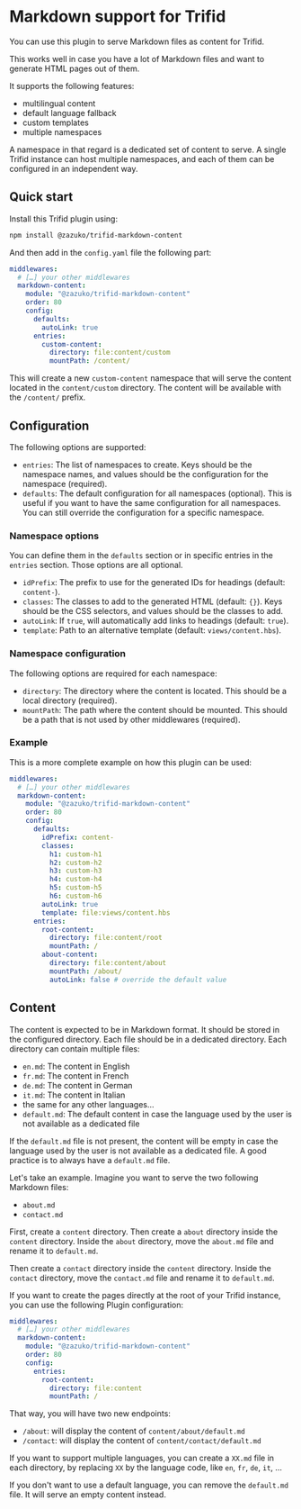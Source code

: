 # Markdown support for Trifid

You can use this plugin to serve Markdown files as content for Trifid.

This works well in case you have a lot of Markdown files and want to generate HTML pages out of them.

It supports the following features:

- multilingual content
- default language fallback
- custom templates
- multiple namespaces

A namespace in that regard is a dedicated set of content to serve.
A single Trifid instance can host multiple namespaces, and each of them can be configured in an independent way.

## Quick start

Install this Trifid plugin using:

```sh
npm install @zazuko/trifid-markdown-content
```

And then add in the `config.yaml` file the following part:

```yaml
middlewares:
  # […] your other middlewares
  markdown-content:
    module: "@zazuko/trifid-markdown-content"
    order: 80
    config:
      defaults:
        autoLink: true
      entries:
        custom-content:
          directory: file:content/custom
          mountPath: /content/
```

This will create a new `custom-content` namespace that will serve the content located in the `content/custom` directory.
The content will be available with the `/content/` prefix.

## Configuration

The following options are supported:

- `entries`: The list of namespaces to create. Keys should be the namespace names, and values should be the configuration for the namespace (required).
- `defaults`: The default configuration for all namespaces (optional). This is useful if you want to have the same configuration for all namespaces. You can still override the configuration for a specific namespace.

### Namespace options

You can define them in the `defaults` section or in specific entries in the `entries` section.
Those options are all optional.

- `idPrefix`: The prefix to use for the generated IDs for headings (default: `content-`).
- `classes`: The classes to add to the generated HTML (default: `{}`). Keys should be the CSS selectors, and values should be the classes to add.
- `autoLink`: If `true`, will automatically add links to headings (default: `true`).
- `template`: Path to an alternative template (default: `views/content.hbs`).

### Namespace configuration

The following options are required for each namespace:

- `directory`: The directory where the content is located. This should be a local directory (required).
- `mountPath`: The path where the content should be mounted. This should be a path that is not used by other middlewares (required).

### Example

This is a more complete example on how this plugin can be used:

```yaml
middlewares:
  # […] your other middlewares
  markdown-content:
    module: "@zazuko/trifid-markdown-content"
    order: 80
    config:
      defaults:
        idPrefix: content-
        classes:
          h1: custom-h1
          h2: custom-h2
          h3: custom-h3
          h4: custom-h4
          h5: custom-h5
          h6: custom-h6
        autoLink: true
        template: file:views/content.hbs
      entries:
        root-content:
          directory: file:content/root
          mountPath: /
        about-content:
          directory: file:content/about
          mountPath: /about/
          autoLink: false # override the default value
```

## Content

The content is expected to be in Markdown format.
It should be stored in the configured directory.
Each file should be in a dedicated directory.
Each directory can contain multiple files:

- `en.md`: The content in English
- `fr.md`: The content in French
- `de.md`: The content in German
- `it.md`: The content in Italian
- the same for any other languages…
- `default.md`: The default content in case the language used by the user is not available as a dedicated file

If the `default.md` file is not present, the content will be empty in case the language used by the user is not available as a dedicated file.
A good practice is to always have a `default.md` file.

Let's take an example.
Imagine you want to serve the two following Markdown files:

- `about.md`
- `contact.md`

First, create a `content` directory.
Then create a `about` directory inside the `content` directory.
Inside the `about` directory, move the `about.md` file and rename it to `default.md`.

Then create a `contact` directory inside the `content` directory.
Inside the `contact` directory, move the `contact.md` file and rename it to `default.md`.

If you want to create the pages directly at the root of your Trifid instance, you can use the following Plugin configuration:

```yaml
middlewares:
  # […] your other middlewares
  markdown-content:
    module: "@zazuko/trifid-markdown-content"
    order: 80
    config:
      entries:
        root-content:
          directory: file:content
          mountPath: /
```

That way, you will have two new endpoints:

- `/about`: will display the content of `content/about/default.md`
- `/contact`: will display the content of `content/contact/default.md`

If you want to support multiple languages, you can create a `XX.md` file in each directory, by replacing `XX` by the language code, like `en`, `fr`, `de`, `it`, …

If you don't want to use a default language, you can remove the `default.md` file.
It will serve an empty content instead.
